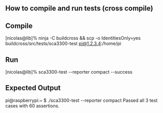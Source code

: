 ## How to compile and run tests (cross compile)

## Compile
[nicolas@lib]% ninja -C buildcross && scp -o IdentitiesOnly=yes buildcross/src/tests/sca3300-test pi@1.2.3.4:/home/pi

## Run
[nicolas@lib]% sca3300-test --reporter compact --success

## Expected Output
pi@raspberrypi:~ $ ./sca3300-test --reporter compact
Passed all 3 test cases with 60 assertions.
